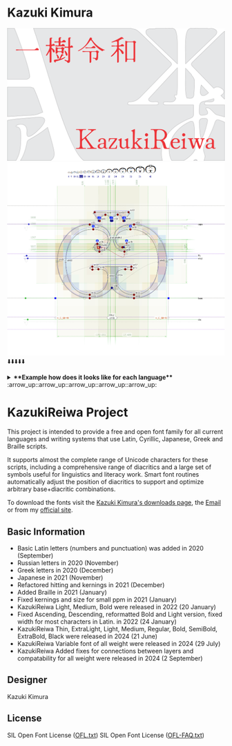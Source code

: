 Kazuki Kimura 
============

![KazukiReiwa_Image1](Documentation/Logo.png)
![KazukiReiwa_Image2](Documentation/LetterExample.png)
:arrow_down::arrow_down::arrow_down::arrow_down::arrow_down:
<details>
<summary><strong>**Example how does it looks like for each language**</strong></summary>
  <div><img src="https://github.com/adhamura/KazukiReiwa/blob/main/Documentation/Latin.png" /></div>
  <div><img src="https://github.com/adhamura/KazukiReiwa/blob/main/Documentation/Cyrillic.png" /></div>
  <div><img src="https://github.com/adhamura/KazukiReiwa/blob/main/Documentation/Greek.png" /></div>
  <div><img src="https://github.com/adhamura/KazukiReiwa/blob/main/Documentation/Japanese.png" /></div>
  <div><img src="https://github.com/adhamura/KazukiReiwa/blob/main/Documentation/Braille.png" /></div>
</details>
:arrow_up::arrow_up::arrow_up::arrow_up::arrow_up:

# KazukiReiwa Project
This project is intended to provide a free and open font family for all current languages and writing systems that use Latin, Cyrillic, Japanese, Greek and Braille scripts. 

It supports almost the complete range of Unicode characters for these scripts, including a comprehensive range of diacritics and a large set of symbols useful for linguistics and literacy work. Smart font routines automatically adjust the position of diacritics to support and optimize arbitrary base+diacritic combinations. 

To download the fonts visit the [Kazuki Kimura's downloads page](https://github.com/adhamura/KazukiReiwa), the [Email](kazuki.kimura.jp@gmail.com) or from my [official site](https://www.kazukikimura.com).

## Basic Information
- Basic Latin letters (numbers and punctuation) was added in 2020 (September) 
- Russian letters in 2020 (November) 
- Greek letters in 2020 (December) 
- Japanese in 2021 (November) 
- Refactored hitting and kernings in 2021 (December) 
- Added Braille in 2021 (January) 
- Fixed kernings and size for small ppm in 2021 (January)
- KazukiReiwa Light, Medium, Bold were released in 2022 (20 January)
- Fixed Ascending, Descending, reformatted Bold and Light version, fixed width for most characters in Latin. in 2022 (24 January)
- KazukiReiwa Thin, ExtraLight, Light, Medium, Regular, Bold, SemiBold, ExtraBold, Black were released in 2024 (21 June)
- KazukiReiwa Variable font of all weight were released in 2024 (29 July)
- KazukiReiwa Added fixes for connections between layers and compatability for all weight were released in 2024 (2 September)

## Designer
Kazuki Kimura

## License
SIL Open Font License ([OFL.txt](OFL.txt))
SIL Open Font License ([OFL-FAQ.txt](OFL-FAQ.txt))
